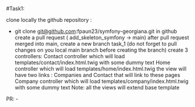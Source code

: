 #Task1:

clone locally the github repository :
- git clone git@github.com:fpaun23/symfony-georgiana.git
in github create a pull request ( add_skeleton_symfony -> main)
after pull request merged into main, create a new branch task_1 (do not forget to pull changes on you local main branch before creating the branch)
create 3 controllers:
Contact controller which will load templates/contact/index.html.twig with some dummy text
Home controller which will load templates/home/index.html.twig
the view will have two links : Companies and Contact that will link to these pages
Company controller which will load templates/company/index.html.twig with some dummy text
Note: all the views will extend base template

PR: -